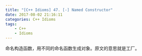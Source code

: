 ```yaml
---
title: "[C++ Idioms] 47. [-] Named Constructor"
date: 2017-08-02 21:16:11
categories: C++ Idioms
tags:
    - C++
    - Idioms
---
```

命名构造函数，用不同的命名函数生成对象。<!--more-->原文的意思就是工厂。